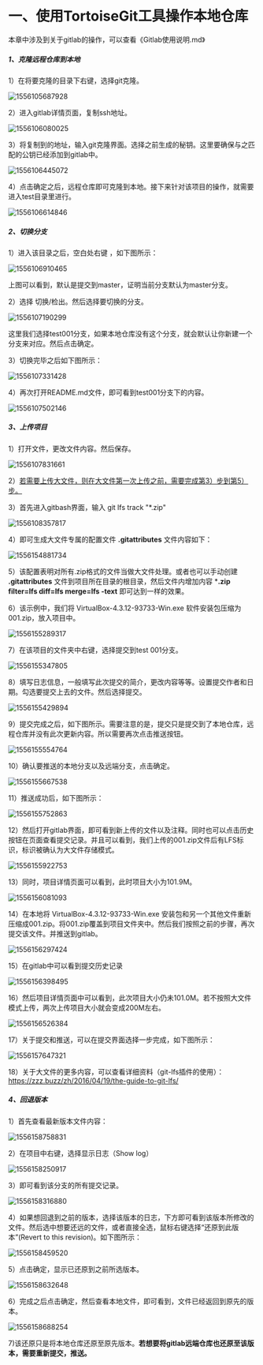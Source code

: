 # 一、使用TortoiseGit工具操作本地仓库

本章中涉及到关于gitlab的操作，可以查看《Gitlab使用说明.md》

##### 1、克隆远程仓库到本地

1）在将要克隆的目录下右键，选择git克隆。

![1556105687928](./tortoisegitSetup/1556105687928.png)

2）进入gitlab详情页面，复制ssh地址。

![1556106080025](./tortoisegitSetup/1556106080025.png)

3）将复制到的地址，输入git克隆界面。选择之前生成的秘钥。这里要确保与之匹配的公钥已经添加到gitlab中。

![1556106445072](./tortoisegitSetup/1556106445072.png)

4）点击确定之后，远程仓库即可克隆到本地。接下来针对该项目的操作，就需要进入test目录里进行。

![1556106614846](./tortoisegitSetup/1556106614846.png)

##### 2、切换分支

1）进入该目录之后，空白处右键 ，如下图所示：

![1556106910465](./tortoisegitSetup/1556106910465.png)

上图可以看到，默认是提交到master，证明当前分支默认为master分支。

2）选择 切换/检出。然后选择要切换的分支。

![1556107190299](./tortoisegitSetup/1556107190299.png)

这里我们选择test001分支，如果本地仓库没有这个分支，就会默认让你新建一个分支来对应。然后点击确定。

3）切换完毕之后如下图所示：

![1556107331428](./tortoisegitSetup/1556107331428.png)

4）再次打开README.md文件，即可看到test001分支下的内容。

![1556107502146](./tortoisegitSetup/1556107502146.png)



##### 3、上传项目

1）打开文件，更改文件内容。然后保存。

![1556107831661](./tortoisegitSetup/1556107831661.png)

2）<u>若需要上传大文件，则在大文件第一次上传之前，需要完成第3）步到第5）步。</u>

3）首先进入gitbash界面，输入    git lfs track "*.zip"

![1556108357817](./tortoisegitSetup/1556108357817.png)

4）即可生成大文件专属的配置文件   **.gitattributes**  文件内容如下：

![1556154881734](./tortoisegitSetup/1556154881734.png)

5）该配置表明对所有.zip格式的文件当做大文件处理。或者也可以手动创建  **.gitattributes** 文件到项目所在目录的根目录，然后文件内增加内容  ***.zip filter=lfs diff=lfs merge=lfs -text** 即可达到一样的效果。

6）该示例中，我们将 VirtualBox-4.3.12-93733-Win.exe 软件安装包压缩为 001.zip，放入项目中。

![1556155289317](./tortoisegitSetup/1556155289317.png)

7）在该项目的文件夹中右键，选择提交到test 001分支。

![1556155347805](./tortoisegitSetup/1556155347805.png)

8）填写日志信息，一般填写此次提交的简介，更改内容等等。设置提交作者和日期。勾选要提交上去的文件。然后选择提交。

![1556155429894](./tortoisegitSetup/1556155429894.png)

9）提交完成之后，如下图所示。需要注意的是，提交只是提交到了本地仓库，远程仓库并没有此次更新内容。所以需要再次点击推送按钮。

![1556155554764](./tortoisegitSetup/1556155554764.png)

10）确认要推送的本地分支以及远端分支，点击确定。

![1556155667538](./tortoisegitSetup/1556155667538.png)

11）推送成功后，如下图所示：

![1556155752863](./tortoisegitSetup/1556155752863.png)

12）然后打开gitlab界面，即可看到新上传的文件以及注释。同时也可以点击历史按钮在页面查看提交记录。并且可以看到，我们上传的001.zip文件后有LFS标识，标识被确认为大文件存储模式。

![1556155922753](./tortoisegitSetup/1556155922753.png)

13）同时，项目详情页面可以看到，此时项目大小为101.9M。

![1556156081093](./tortoisegitSetup/1556156081093.png)

14）在本地将 VirtualBox-4.3.12-93733-Win.exe 安装包和另一个其他文件重新压缩成001.zip。将001.zip覆盖到项目文件夹中。然后我们按照之前的步骤，再次提交该文件。并推送到gitlab。

![1556156297424](./tortoisegitSetup/1556156297424.png)

15）在gitlab中可以看到提交历史记录

![1556156398495](./tortoisegitSetup/1556156398495.png)

16）然后项目详情页面中可以看到，此次项目大小仍未101.0M。若不按照大文件模式上传，两次上传项目大小就会变成200M左右。

![1556156526384](./tortoisegitSetup/1556156526384.png)

17）关于提交和推送，可以在提交界面选择一步完成，如下图所示：

![1556157647321](./tortoisegitSetup/1556157647321.png)

18）关于大文件的更多内容，可以查看详细资料（git-lfs插件的使用）：https://zzz.buzz/zh/2016/04/19/the-guide-to-git-lfs/

##### 4、回退版本

1）首先查看最新版本文件内容：

![1556158758831](./tortoisegitSetup/1556158758831.png)

2）在项目中右键，选择显示日志（Show log）

![1556158250917](./tortoisegitSetup/1556158250917.png)

3）即可看到该分支的所有提交记录。

![1556158316880](./tortoisegitSetup/1556158316880.png)

4）如果想回退到之前的版本，选择该版本的日志，下方即可看到该版本所修改的文件。然后选中想要还远的文件，或者直接全选，鼠标右键选择“还原到此版本”(Revert to this revision)。如下图所示：

![1556158459520](./tortoisegitSetup/1556158459520.png)

5）点击确定，显示已还原到之前所选版本。

![1556158632648](./tortoisegitSetup/1556158632648.png)

6）完成之后点击确定，然后查看本地文件，即可看到，文件已经返回到原先的版本。

![1556158688254](./tortoisegitSetup/1556158688254.png)

7)该还原只是将本地仓库还原至原先版本。**若想要将gitlab远端仓库也还原至该版本，需要重新提交，推送。**